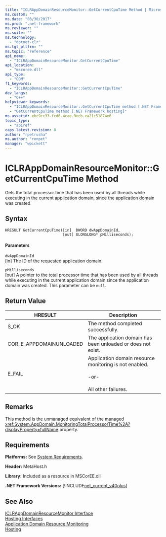 ```yaml
---
title: "ICLRAppDomainResourceMonitor::GetCurrentCpuTime Method | Microsoft Docs"
ms.custom: ""
ms.date: "03/30/2017"
ms.prod: ".net-framework"
ms.reviewer: ""
ms.suite: ""
ms.technology: 
  - "dotnet-clr"
ms.tgt_pltfrm: ""
ms.topic: "reference"
api_name: 
  - "ICLRAppDomainResourceMonitor.GetCurrentCpuTime"
api_location: 
  - "mscoree.dll"
api_type: 
  - "COM"
f1_keywords: 
  - "ICLRAppDomainResourceMonitor::GetCurrentCpuTime"
dev_langs: 
  - "C++"
helpviewer_keywords: 
  - "ICLRAppDomainResourceMonitor::GetCurrentCpuTime method [.NET Framework hosting]"
  - "GetCurrentCpuTime method [.NET Framework hosting]"
ms.assetid: ebc9cc33-fcd6-4cae-9ecb-ea21c51874e6
topic_type: 
  - "apiref"
caps.latest.revision: 8
author: "rpetrusha"
ms.author: "ronpet"
manager: "wpickett"
---
```

# ICLRAppDomainResourceMonitor::GetCurrentCpuTime Method
Gets the total processor time that has been used by all threads while executing in the current application domain, since the application domain was created.  
  
## Syntax  
  
```  
HRESULT GetCurrentCpuTime([in]  DWORD dwAppDomainId,  
                          [out] ULONGLONG* pMilliseconds);  
```  
  
#### Parameters  
 `dwAppDomainId`  
 [in] The ID of the requested application domain.  
  
 `pMilliseconds`  
 [out] A pointer to the total processor time that has been used by all threads while executing in the current application domain since the application domain was created. This parameter can be `null`.  
  
## Return Value  
  
|HRESULT|Description|  
|-------------|-----------------|  
|S_OK|The method completed successfully.|  
|COR_E_APPDOMAINUNLOADED|The application domain has been unloaded or does not exist.|  
|E_FAIL|Application domain resource monitoring is not enabled.<br /><br /> -or-<br /><br /> All other failures.|  
  
## Remarks  
 This method is the unmanaged equivalent of the managed <xref:System.AppDomain.MonitoringTotalProcessorTime%2A?displayProperty=fullName> property.  
  
## Requirements  
 **Platforms:** See [System Requirements](../../../../docs/framework/get-started/system-requirements.md).  
  
 **Header:** MetaHost.h  
  
 **Library:** Included as a resource in MSCorEE.dll  
  
 **.NET Framework Versions:** [!INCLUDE[net_current_v40plus](../../../../includes/net-current-v40plus-md.md)]  
  
## See Also  
 [ICLRAppDomainResourceMonitor Interface](../../../../docs/framework/unmanaged-api/hosting/iclrappdomainresourcemonitor-interface.md)   
 [Hosting Interfaces](../../../../docs/framework/unmanaged-api/hosting/hosting-interfaces.md)   
 [Application Domain Resource Monitoring](../../../../docs/standard/garbage-collection/app-domain-resource-monitoring.md)   
 [Hosting](../../../../docs/framework/unmanaged-api/hosting/index.md)